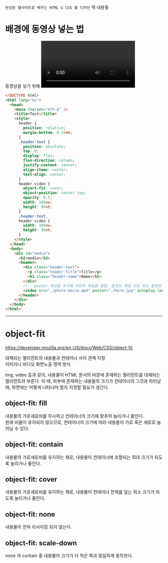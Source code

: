 `완성된 웹사이트로 배우는 HTML & CSS 웹 디자인` 책 내용중

# 배경에 동영상 넣는 법

동영상을 넣기 위해 <video> 태그를 사용합니다.  
CSS에서 설정한 크기로 표시되도록 object-fit: cover; 를 활용해서 정해진 크기보다 큰 부분을 잘라냅니다.

```html
<!DOCTYPE html>
<html lang="ko">
  <head>
    <meta charset="UTF-8" />
    <title>Test</title>
    <style>
      header {
        position: relative;
        margin-bottom: 0.5rem;
      }
      .header-text {
        position: absolute;
        top: 0;
        display: flex;
        flex-direction: column;
        justify-content: center;
        align-items: center;
        text-align: center;
      }
      header video {
        object-fit: cover;
        object-position: center top;
        opacity: 0.5;
        width: 100vw;
        height: 90vh;
      }
      .header-text,
      header video {
        width: 100vw;
        height: 90vh;
      }
    </style>
  </head>
  <body>
    <div id="media">
      <h2>media</h2>
      <header>
        <div class="header-text">
          <p class="header-title">Title</p>
          <h1 class="header-name">Name</h1>
        </div>
        <!-- poster 속성을 추가해 이미지 파일을 설정. 동영상 재생 이슈 또는 동영상 로딩이 완료될 때까지 대체 이미지가 표시됩니다. -->
        <video src="./photo-movie.mp4" poster="./hero.jpg" autoplay loop muted></video>
      </header>
    </div>
  </body>
</html>
```

---

# object-fit

https://developer.mozilla.org/en-US/docs/Web/CSS/object-fit

대체되는 엘리먼트의 내용물과 컨테이너 사이 관계 지정  
이미지나 비디오 화면노출 영역 방식

img, video 등과 같이, 내용물이 HTML 문서의 바깥에 존재하는 엘리먼트를 대체되는 엘리먼트라 부른다.
이 때, 외부에 존재하는 내용물의 크기가 컨테이너의 그것과 차이날 때, 화면에는 어떻게 나타나야 할지 지정할 필요가 생긴다.

## object-fit: fill

내용물의 가로세로비를 무시하고 컨테이너의 크기에 맞추어 늘리거나 줄인다.  
원래 비율이 유지되지 않으므로, 컨테이너의 크기에 따라 내용물이 가로 혹은 세로로 늘어날 수 있다.

## object-fit: contain

내용물의 가로세로비를 유지하는 채로, 내용물이 컨테이너에 포함되는 최대 크기가 되도록 늘리거나 줄인다.

## object-fit: cover

내용물의 가로세로비를 유지하는 채로, 내용물이 컨테이너 전체를 덮는 최소 크기가 되도록 늘리거나 줄인다.

## object-fit: none

내용물이 전혀 리사이징 되지 않는다.

## object-fit: scale-down

none 과 contain 중 내용물의 크기가 더 적은 쪽과 동일하게 동작한다.
